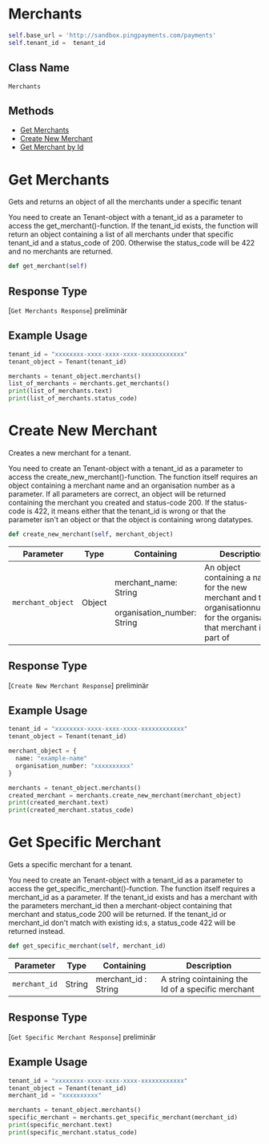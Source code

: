 # Merchants

```python
self.base_url = 'http://sandbox.pingpayments.com/payments'
self.tenant_id =  tenant_id
```

## Class Name

`Merchants`

## Methods

- [Get Merchants](/doc/api_resources/merchant.md#get-merchants)
- [Create New Merchant](/doc/api_resources/merchant.md#create-new-merchant)
- [Get Merchant by Id](/doc/api_resources/merchant.md#get-merchant-by-id)

# Get Merchants

Gets and returns an object of all the merchants under a specific tenant

You need to create an Tenant-object with a tenant_id as a parameter to access the get_merchant()-function. If the tenant_id exists, the function will return an object containing a list of all merchants under that specific tenant_id and a status_code of 200. Otherwise the status_code will be 422 and no merchants are returned.

```python
def get_merchant(self)
```

## Response Type

[`Get Merchants Response`] preliminär

## Example Usage

```python
tenant_id = "xxxxxxxx-xxxx-xxxx-xxxx-xxxxxxxxxxxx"
tenant_object = Tenant(tenant_id)

merchants = tenant_object.merchants()
list_of_merchants = merchants.get_merchants()
print(list_of_merchants.text)
print(list_of_merchants.status_code)
```

# Create New Merchant

Creates a new merchant for a tenant.

You need to create an Tenant-object with a tenant_id as a parameter to access the create_new_merchant()-function. The function itself requires an object containing a merchant name and an organisation number as a parameter. If all parameters are correct, an object will be returned containing the merchant you created and status-code 200. If the status-code is 422, it means either that the tenant_id is wrong or that the parameter isn't an object or that the object is containing wrong datatypes.

```python
def create_new_merchant(self, merchant_object)
```

| Parameter         | Type   | Containing                                                | Description                                                                                                               |
| ----------------- | ------ | --------------------------------------------------------- | ------------------------------------------------------------------------------------------------------------------------- |
| `merchant_object` | Object | merchant_name: String <br><br>organisation_number: String | An object containing a name for the new merchant and the organisationnumber for the organisation that merchant is part of |

## Response Type

[`Create New Merchant Response`] preliminär

## Example Usage

```python
tenant_id = "xxxxxxxx-xxxx-xxxx-xxxx-xxxxxxxxxxxx"
tenant_object = Tenant(tenant_id)

merchant_object = {
  name: "example-name"
  organisation_number: "xxxxxxxxxx"
}

merchants = tenant_object.merchants()
created_merchant = merchants.create_new_merchant(merchant_object)
print(created_merchant.text)
print(created_merchant.status_code)
```

# Get Specific Merchant

Gets a specific merchant for a tenant.

You need to create an Tenant-object with a tenant_id as a parameter to access the get_specific_merchant()-function. The function itself requires a merchant_id as a parameter. If the tenant_id exists and has a merchant with the parameters merchant_id then a merchant-object containing that merchant and status_code 200 will be returned. If the tenant_id or merchant_id don't match with existing id:s, a status_code 422 will be returned instead.

```python
def get_specific_merchant(self, merchant_id)
```

| Parameter     | Type   | Containing           | Description                                        |
| ------------- | ------ | -------------------- | -------------------------------------------------- |
| `merchant_id` | String | merchant_id : String | A string cointaining the Id of a specific merchant |

## Response Type

[`Get Specific Merchant Response`] preliminär

## Example Usage

```python
tenant_id = "xxxxxxxx-xxxx-xxxx-xxxx-xxxxxxxxxxxx"
tenant_object = Tenant(tenant_id)
merchant_id = "xxxxxxxxxx"

merchants = tenant_object.merchants()
specific_merchant = merchants.get_specific_merchant(merchant_id)
print(specific_merchant.text)
print(specific_merchant.status_code)
```
